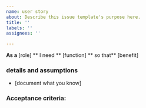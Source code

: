 ```yaml
---
name: user story
about: Describe this issue template's purpose here.
title: ''
labels: ''
assignees: ''

---
```


**As a** [role]
** I need ** [function]
** so that** [benefit]

### details and assumptions
* [document what you know]

### Acceptance criteria:
